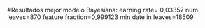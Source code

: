 
#Resultados mejor modelo Bayesiana:
earning rate= 0,03357
num leaves=870
feature fraction=0,999123
min date in leaves=18509
